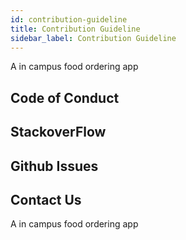 ```yaml
---
id: contribution-guideline
title: Contribution Guideline
sidebar_label: Contribution Guideline
---
```


A in campus food ordering app

## Code of Conduct

## StackoverFlow

## Github Issues

## Contact Us

A in campus food ordering app


